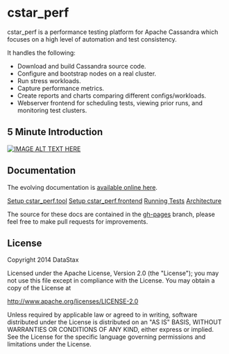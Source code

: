 # cstar_perf

cstar_perf is a performance testing platform for Apache Cassandra
which focuses on a high level of automation and test consistency.

It handles the following:

* Download and build Cassandra source code.
* Configure and bootstrap nodes on a real cluster.
* Run stress workloads.
* Capture performance metrics.
* Create reports and charts comparing different configs/workloads.
* Webserver frontend for scheduling tests, viewing prior runs, and monitoring test clusters.

## 5 Minute Introduction

[![IMAGE ALT TEXT HERE](http://img.youtube.com/vi/jSS96ooZwVw/0.jpg)](http://www.youtube.com/watch?v=jSS96ooZwVw)

## Documentation

The evolving documentation is [available online here](https://datastax.github.io/cstar_perf).

[Setup cstar_perf.tool](http://datastax.github.io/cstar_perf/setup_cstar_perf_tool.html)
[Setup cstar_perf.frontend](http://datastax.github.io/cstar_perf/setup_cstar_perf_frontend.html)
[Running Tests](http://datastax.github.io/cstar_perf/running_tests.html)
[Architecture](http://datastax.github.io/cstar_perf/architecture.html)

The source for these docs are contained in the
[gh-pages](https://github.com/datastax/cstar_perf/tree/gh-pages)
branch, please feel free to make pull requests for improvements.

## License

Copyright 2014 DataStax

Licensed under the Apache License, Version 2.0 (the "License"); you may not use this file except in compliance with the License. You may obtain a copy of the License at

http://www.apache.org/licenses/LICENSE-2.0

Unless required by applicable law or agreed to in writing, software distributed under the License is distributed on an "AS IS" BASIS, WITHOUT WARRANTIES OR CONDITIONS OF ANY KIND, either express or implied. See the License for the specific language governing permissions and limitations under the License.

